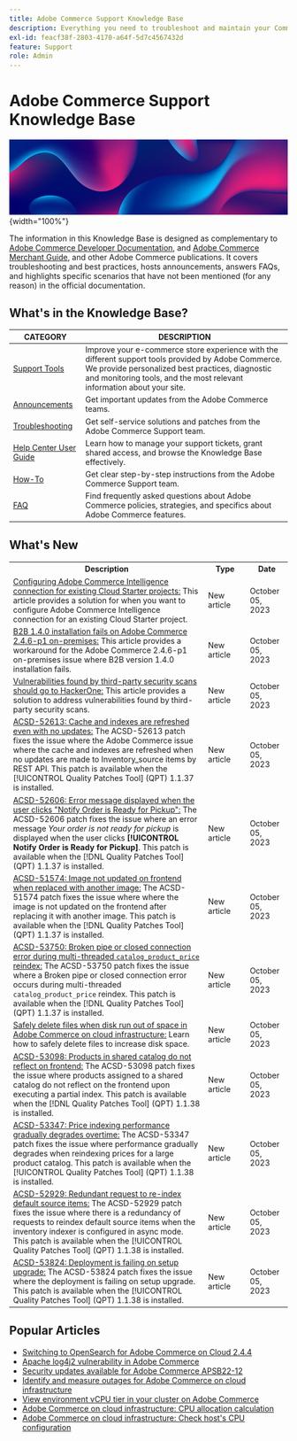 ```yaml
---
title: Adobe Commerce Support Knowledge Base
description: Everything you need to troubleshoot and maintain your Commerce store.
exl-id: feacf38f-2803-4170-a64f-5d7c4567432d
feature: Support
role: Admin
---
```

# Adobe Commerce Support Knowledge Base

![Knowledge Base homepage](../help/assets/knowledge-base-home-page-cover.jpg){width="100%"}

The information in this Knowledge Base is designed as complementary to [Adobe Commerce Developer Documentation](https://developer.adobe.com/commerce/docs), and [Adobe Commerce Merchant Guide](https://experienceleague.adobe.com/docs/commerce-admin/user-guides/home.html), and other Adobe Commerce publications. It covers troubleshooting and best practices, hosts announcements, answers FAQs, and highlights specific scenarios that have not been mentioned (for any reason) in the official documentation.

## What's in the Knowledge Base?

| CATEGORY | DESCRIPTION | 
| --- | --- |
| [Support Tools](/help/support-tools/overview.md) | Improve your e-commerce store experience with the different support tools provided by Adobe Commerce. We provide personalized best practices, diagnostic and monitoring tools, and the most relevant information about your site. |
| [Announcements](/help/announcements/overview.md) | Get important updates from the Adobe Commerce teams. |
| [Troubleshooting](/help/troubleshooting/overview.md) | Get self-service solutions and patches from the Adobe Commerce Support team. |
| [Help Center User Guide](/help/help-center-guide/help-center/magento-help-center-user-guide.md) | Learn how to manage your support tickets, grant shared access, and browse the Knowledge Base effectively. |
| [How-To](/help/how-to/overview.md) | Get clear step-by-step instructions from the Adobe Commerce Support team. |
| [FAQ](/help/faq/overview.md) | Find frequently asked questions about Adobe Commerce policies, strategies, and specifics about Adobe Commerce features. | 

## What's New

<table style="width:100%">
  <tr>
    <th style="width:70%">Description</th>
    <th style="width:15%">Type</th>
    <th style="width:15%">Date</th>
  </tr>

 <tr>
    <td>
    <a href = "https://experienceleague.adobe.com/docs/commerce-knowledge-base/kb/troubleshooting/miscellaneous/configure-mbi-connection-for-cloud-starter-projects.html">Configuring Adobe Commerce Intelligence connection for existing Cloud Starter projects:</a> This article provides a solution for when you want to configure Adobe Commerce Intelligence connection for an existing Cloud Starter project.
    </td>
    <td>New article</td>
    <td>October 05, 2023</td>
  </tr>

  <td>
    <a href = "https://experienceleague.adobe.com/docs/commerce-knowledge-base/kb/troubleshooting/installation-and-upgrade/b2b-1.4.0-installation-fails-on-adobe-commerce-2.4.6-p1-on-premises.html">B2B 1.4.0 installation fails on Adobe Commerce 2.4.6-p1 on-premises:</a> This article provides a workaround for the Adobe Commerce 2.4.6-p1 on-premises issue where B2B version 1.4.0 installation fails.
    </td>
    <td>New article</td>
    <td>October 05, 2023</td>
  </tr>

  <tr>
    <td>
    <a href="https://experienceleague.adobe.com/docs/commerce-knowledge-base/kb/troubleshooting/miscellaneous/third-party-test-reports-are-handled-by-hackerone.html">Vulnerabilities found by third-party security scans should go to HackerOne:</a> This article provides a solution to address vulnerabilities found by third-party security scans.
    </td>
    <td>New article </td>
    <td>October 05, 2023</td>
 </tr>

   <tr>
    <td>
    <a href="https://experienceleague.adobe.com/docs/commerce-knowledge-base/kb/support-tools/patches/v1-1-37/acsd-52613-cache-and-indexes-are-refreshed-with-no-updates.html">ACSD-52613: Cache and indexes are refreshed even with no updates:</a> The ACSD-52613 patch fixes the issue where the Adobe Commerce issue where the cache and indexes are refreshed when no updates are made to Inventory_source items by REST API. This patch is available when the [!UICONTROL Quality Patches Tool] (QPT) 1.1.37 is installed.
    </td>
    <td>New article </td>
    <td>October 05, 2023</td>
 </tr>

  <tr>
    <td>
    <a href="https://experienceleague.adobe.com/docs/commerce-knowledge-base/kb/support-tools/patches/v1-1-37/acsd-52606-troubleshooting-order-pickup-notification-error.html">ACSD-52606: Error message displayed when the user clicks "Notify Order is Ready for Pickup":</a> The ACSD-52606 patch fixes the issue where an error message <em>Your order is not ready for pickup</em> is displayed when the user clicks <strong>[!UICONTROL Notify Order is Ready for Pickup]</strong>. This patch is available when the [!DNL Quality Patches Tool] (QPT) 1.1.37 is installed.
    </td>
    <td>New article </td>
    <td>October 05, 2023</td>
 </tr>

   <tr>
    <td>
    <a href="https://experienceleague.adobe.com/docs/commerce-knowledge-base/kb/support-tools/patches/v1-1-37/acsd-51574-image-not-updated-on-frontend-when-replaced-with-another-image.html">ACSD-51574: Image not updated on frontend when replaced with another image:</a> The ACSD-51574 patch fixes the issue where where the image is not updated on the frontend after replacing it with another image. This patch is available when the [!DNL Quality Patches Tool] (QPT) 1.1.37 is installed.
    </td>
    <td>New article </td>
    <td>October 05, 2023</td>
 </tr>

  <tr>
    <td>
    <a href="https://experienceleague.adobe.com/docs/commerce-knowledge-base/kb/support-tools/patches/v1-1-37/acsd-53750-broken-pipe-or-closed-connection-error.html">ACSD-53750: Broken pipe or closed connection error during multi-threaded <code>catalog_product_price</code> reindex:</a> The ACSD-53750 patch fixes the issue where a Broken pipe or closed connection error occurs during multi-threaded <code>catalog_product_price</code> reindex. This patch is available when the [!DNL Quality Patches Tool] (QPT) 1.1.37 is installed.
    </td>
    <td>New article </td>
    <td>October 05, 2023</td>
 </tr>
  <tr>
    <td>
    <a href="https://experienceleague.adobe.com/docs/commerce-knowledge-base/kb/troubleshooting/miscellaneous/safely-delete-files-when-out-of-disk-space-adobe-commerce-on-our-cloud-architecture.html">Safely delete files when disk run out of space in Adobe Commerce on cloud infrastructure:</a> Learn how to safely delete files to increase disk space.
    </td>
    <td>New article </td>
    <td>October 05, 2023</td>
 </tr>
  <tr>
    <td>
    <a href="https://experienceleague.adobe.com/docs/commerce-knowledge-base/kb/support-tools/patches/v1-1-38/acsd-53098-products-assigned-to-shared-catalog-not-reflecting-on-frontend-after-partial-index.html">ACSD-53098: Products in shared catalog do not reflect on frontend:</a> The ACSD-53098 patch fixes the issue where products assigned to a shared catalog do not reflect on the frontend upon executing a partial index. This patch is available when the [!DNL Quality Patches Tool] (QPT) 1.1.38 is installed.
    </td>
    <td>New article </td>
    <td>October 05, 2023</td>
 </tr>
   <tr>
    <td>
    <a href="https://experienceleague.adobe.com/docs/commerce-knowledge-base/kb/support-tools/patches/v1-1-38/acsd-53347-price-indexing-performance-gradually-degrades.html">ACSD-53347: Price indexing performance gradually degrades overtime:</a> The ACSD-53347 patch fixes the issue where performance gradually degrades when reindexing prices for a large product catalog. This patch is available when the [!UICONTROL Quality Patches Tool] (QPT) 1.1.38 is installed.
    </td>
    <td>New article </td>
    <td>October 05, 2023</td>
 </tr>
 <tr>
    <td>
     <a href="https://experienceleague.adobe.com/docs/commerce-knowledge-base/kb/support-tools/patches/v1-1-38/acsd-52929-redundant-request-to-re-index-default-source-items.html">ACSD-52929: Redundant request to re-index default source items:</a> The ACSD-52929 patch fixes the issue where there is a redundancy of requests to reindex default source items when the inventory indexer is configured in async mode. This patch is available when the [!UICONTROL Quality Patches Tool] (QPT) 1.1.38 is installed.
    </td>
    <td>New article </td>
    <td>October 05, 2023</td>
  </tr>
   <tr>
    <td>
     <a href="https://experienceleague.adobe.com/docs/commerce-knowledge-base/kb/support-tools/patches/v1-1-38/acsd-53824-deployment-is-failing-on-setup-upgrade.html">ACSD-53824: Deployment is failing on setup upgrade:</a> The ACSD-53824 patch fixes the issue where the deployment is failing on setup upgrade. This patch is available when the [!UICONTROL Quality Patches Tool] (QPT) 1.1.38 is installed.
    </td>
    <td>New article </td>
    <td>October 05, 2023</td>
  </tr>
</table>

## Popular Articles

* [Switching to OpenSearch for Adobe Commerce on Cloud 2.4.4](/help/announcements/adobe-commerce-announcements/switching-to-opensearch-for-adobe-commerce-on-cloud-2.4.4.md)
* [Apache log4j2 vulnerability in Adobe Commerce](/help/announcements/adobe-commerce-announcements/apache-log4j2-adobe-commerce.md)
* [Security updates available for Adobe Commerce APSB22-12](/help/troubleshooting/known-issues-patches-attached/0-day-vulnerability-patch.md)
* [Identify and measure outages for Adobe Commerce on cloud infrastructure](/help/how-to/general/how-to-identify-outages.md)
* [View environment vCPU tier in your cluster on Adobe Commerce](/help/how-to/general/check-vcpu-using-observation-for-adobe-commerce.md)
* [Adobe Commerce on cloud infrastructure: CPU allocation calculation](/help/how-to/general/magento-commerce-cloud-cpu-allocation-calculation.md)
* [Adobe Commerce on cloud infrastructure: Check host's CPU configuration](/help/how-to/general/magento-commerce-cloud-check-hosts-cpu-configuration.md)
